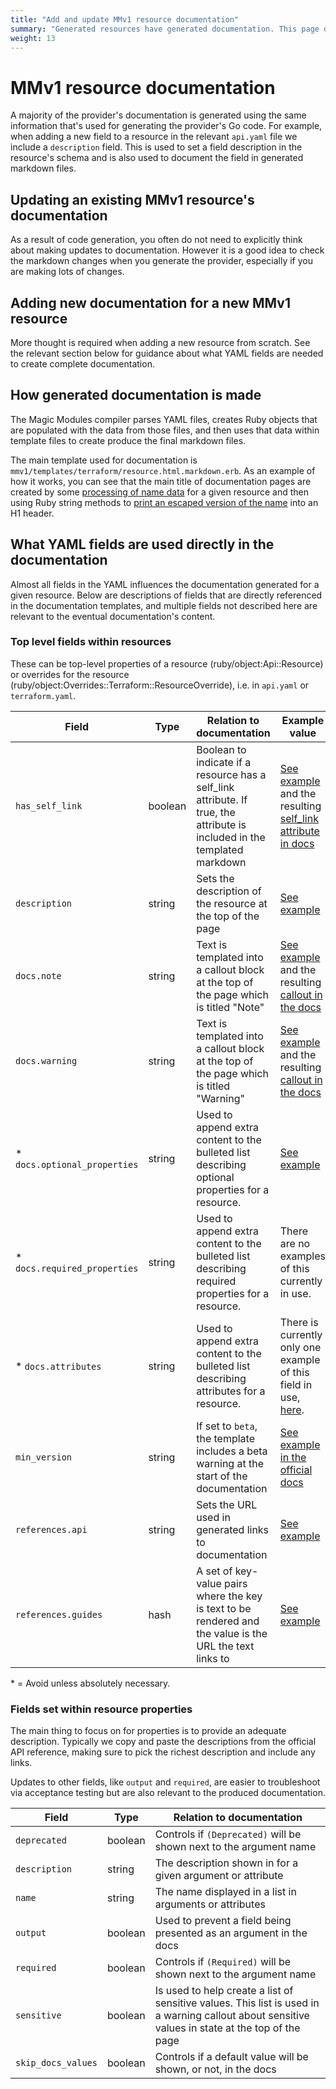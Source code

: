 ```yaml
---
title: "Add and update MMv1 resource documentation"
summary: "Generated resources have generated documentation. This page describes the generation process and what YAML inputs are used."
weight: 13
---
```


# MMv1 resource documentation

A majority of the provider's documentation is generated using the same information that's used for generating the provider's Go code. For example, when adding a new field to a resource in the relevant `api.yaml` file we include a `description` field. This is used to set a field description in the resource's schema and is also used to document the field in generated markdown files.

## Updating an existing MMv1 resource's documentation

As a result of code generation, you often do not need to explicitly think about making updates to documentation. However it is a good idea to check the markdown changes when you generate the provider, especially if you are making lots of changes.

## Adding new documentation for a new MMv1 resource

More thought is required when adding a new resource from scratch. See the relevant section below for guidance about what YAML fields are needed to create complete documentation.

## How generated documentation is made

The Magic Modules compiler parses YAML files, creates Ruby objects that are populated with the data from those files, and then uses that data within template files to create produce the final markdown files.

The main template used for documentation is `mmv1/templates/terraform/resource.html.markdown.erb`. As an example of how it works, you can see that the main title of documentation pages are created by some [processing of name data](https://github.com/GoogleCloudPlatform/magic-modules/blob/a69f1150de76f2b2cd9d37faa6bd44c1fb8a460a/mmv1/templates/terraform/resource.html.markdown.erb#L41) for a given resource and then using Ruby string methods to [print an escaped version of the name](https://github.com/GoogleCloudPlatform/magic-modules/blob/a69f1150de76f2b2cd9d37faa6bd44c1fb8a460a/mmv1/templates/terraform/resource.html.markdown.erb#L58) into an H1 header.


## What YAML fields are used directly in the documentation

Almost all fields in the YAML influences the documentation generated for a given resource. Below are descriptions of fields that are directly referenced in the documentation templates, and multiple fields not described here are relevant to the eventual documentation's content.

### Top level fields within resources

These can be top-level properties of a resource (ruby/object:Api::Resource) or overrides for the resource (ruby/object:Overrides::Terraform::ResourceOverride), i.e. in `api.yaml` or `terraform.yaml`.

| Field | Type | Relation to documentation | Example value |
| ----- | ---- |------------------------- | ------------- |
| `has_self_link` | boolean | Boolean to indicate if a resource has a self_link attribute. If true, the attribute is included in the templated markdown | [See example](https://github.com/hashicorp/magic-modules/blob/44d348dc92c279992febd7132a88656417a2a86f/mmv1/products/bigquery/api.yaml#L32-L33) and the resulting [self_link attribute in docs](https://registry.terraform.io/providers/hashicorp/google/latest/docs/resources/bigquery_dataset#self_link) |
| `description`| string | Sets the description of the resource at the top of the page | [See example](https://github.com/hashicorp/magic-modules/blob/44d348dc92c279992febd7132a88656417a2a86f/mmv1/products/bigquery/api.yaml#L34-L35) |
| `docs.note` | string | Text is templated into a callout block at the top of the page which is titled "Note" | [See example](https://github.com/hashicorp/magic-modules/blob/dc463cb5b459044bf6bb37a1d502ae8bb14e2127/mmv1/products/iamworkforcepool/terraform.yaml#L19-L21) and the resulting [callout in the docs](https://registry.terraform.io/providers/hashicorp/google/latest/docs/resources/iam_workforce_pool)| 
| `docs.warning` | string | Text is templated into a callout block at the top of the page which is titled "Warning" | [See example](https://github.com/hashicorp/magic-modules/blob/dc463cb5b459044bf6bb37a1d502ae8bb14e2127/mmv1/products/bigquery/terraform.yaml#L94-L98) and the resulting [callout in the docs](https://registry.terraform.io/providers/hashicorp/google/latest/docs/resources/bigquery_dataset)|
| * `docs.optional_properties` | string | Used to append extra content to the bulleted list describing optional properties for a resource. | [See example](https://github.com/GoogleCloudPlatform/magic-modules/blob/1589b882611cceafdf2615ca74cc215c327ef141/mmv1/products/cloudiot/terraform.yaml#L28-L61) |
| * `docs.required_properties` | string | Used to append extra content to the bulleted list describing required properties for a resource. | There are no examples of this currently in use. |
| * `docs.attributes` | string | Used to append extra content to the bulleted list describing attributes for a resource. | There is currently only one example of this field in use, [here](https://github.com/hashicorp/magic-modules/blob/dacfb793fec55a9a2929be00b0cfa8f6cc5f1f88/mmv1/products/iap/terraform.yaml#L224-L226). |
| `min_version`| string | If set to `beta`, the template includes a beta warning at the start of the documentation | [See example in the official docs](https://registry.terraform.io/providers/hashicorp/google-beta/latest/docs/resources/alloydb_backup) |
| `references.api`| string | Sets the URL used in generated links to documentation | [See example](https://github.com/hashicorp/magic-modules/blob/44d348dc92c279992febd7132a88656417a2a86f/mmv1/products/bigquery/api.yaml#L39) |
| `references.guides`| hash | A set of key-value pairs where the key is text to be rendered and the value is the URL the text links to | [See example](https://github.com/hashicorp/magic-modules/blob/44d348dc92c279992febd7132a88656417a2a86f/mmv1/products/bigquery/api.yaml#L38)  |

\* = Avoid unless absolutely necessary.

### Fields set within resource properties

The main thing to focus on for properties is to provide an adequate description. Typically we copy and paste the descriptions from the official API reference, making sure to pick the richest description and include any links.

Updates to other fields, like `output` and `required`, are easier to troubleshoot via acceptance testing but are also relevant to the produced documentation.

| Field | Type | Relation to documentation |
| ----- | ---- | ------------------------- |
| `deprecated` | boolean | Controls if `(Deprecated)` will be shown next to the argument name |
| `description` | string | The description shown in for a given argument or attribute |
| `name` | string | The name displayed in a list in arguments or attributes |
| `output` | boolean | Used to prevent a field being presented as an argument in the docs |
| `required` | boolean | Controls if `(Required)` will be shown next to the argument name |
| `sensitive` | boolean | Is used to help create a list of sensitive values. This list is used in a warning callout about sensitive values in state at the top of the page |
| `skip_docs_values` | boolean | Controls if a default value will be shown, or not, in the docs |
